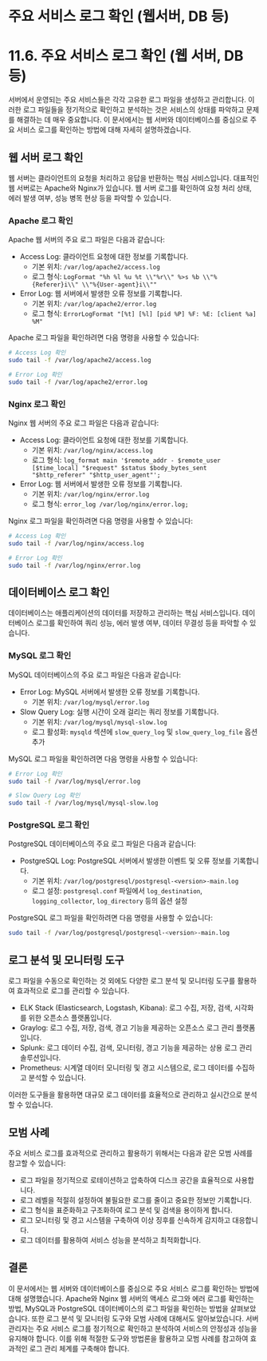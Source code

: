 # 주요 서비스 로그 확인 (웹서버, DB 등)

# 11.6. 주요 서비스 로그 확인 (웹 서버, DB 등)

서버에서 운영되는 주요 서비스들은 각각 고유한 로그 파일을 생성하고 관리합니다. 이러한 로그 파일들을 정기적으로 확인하고 분석하는 것은 서비스의 상태를 파악하고 문제를 해결하는 데 매우 중요합니다. 이 문서에서는 웹 서버와 데이터베이스를 중심으로 주요 서비스 로그를 확인하는 방법에 대해 자세히 설명하겠습니다.

## 웹 서버 로그 확인

웹 서버는 클라이언트의 요청을 처리하고 응답을 반환하는 핵심 서비스입니다. 대표적인 웹 서버로는 Apache와 Nginx가 있습니다. 웹 서버 로그를 확인하여 요청 처리 상태, 에러 발생 여부, 성능 병목 현상 등을 파악할 수 있습니다.

### Apache 로그 확인

Apache 웹 서버의 주요 로그 파일은 다음과 같습니다:

- Access Log: 클라이언트 요청에 대한 정보를 기록합니다.
    - 기본 위치: `/var/log/apache2/access.log`
    - 로그 형식: `LogFormat "%h %l %u %t \\"%r\\" %>s %b \\"%{Referer}i\\" \\"%{User-agent}i\\""`
- Error Log: 웹 서버에서 발생한 오류 정보를 기록합니다.
    - 기본 위치: `/var/log/apache2/error.log`
    - 로그 형식: `ErrorLogFormat "[%t] [%l] [pid %P] %F: %E: [client %a] %M"`

Apache 로그 파일을 확인하려면 다음 명령을 사용할 수 있습니다:

```bash
# Access Log 확인
sudo tail -f /var/log/apache2/access.log

# Error Log 확인
sudo tail -f /var/log/apache2/error.log

```

### Nginx 로그 확인

Nginx 웹 서버의 주요 로그 파일은 다음과 같습니다:

- Access Log: 클라이언트 요청에 대한 정보를 기록합니다.
    - 기본 위치: `/var/log/nginx/access.log`
    - 로그 형식: `log_format main '$remote_addr - $remote_user [$time_local] "$request" $status $body_bytes_sent "$http_referer" "$http_user_agent"';`
- Error Log: 웹 서버에서 발생한 오류 정보를 기록합니다.
    - 기본 위치: `/var/log/nginx/error.log`
    - 로그 형식: `error_log /var/log/nginx/error.log;`

Nginx 로그 파일을 확인하려면 다음 명령을 사용할 수 있습니다:

```bash
# Access Log 확인
sudo tail -f /var/log/nginx/access.log

# Error Log 확인
sudo tail -f /var/log/nginx/error.log

```

## 데이터베이스 로그 확인

데이터베이스는 애플리케이션의 데이터를 저장하고 관리하는 핵심 서비스입니다. 데이터베이스 로그를 확인하여 쿼리 성능, 에러 발생 여부, 데이터 무결성 등을 파악할 수 있습니다.

### MySQL 로그 확인

MySQL 데이터베이스의 주요 로그 파일은 다음과 같습니다:

- Error Log: MySQL 서버에서 발생한 오류 정보를 기록합니다.
    - 기본 위치: `/var/log/mysql/error.log`
- Slow Query Log: 실행 시간이 오래 걸리는 쿼리 정보를 기록합니다.
    - 기본 위치: `/var/log/mysql/mysql-slow.log`
    - 로그 활성화: `mysqld` 섹션에 `slow_query_log` 및 `slow_query_log_file` 옵션 추가

MySQL 로그 파일을 확인하려면 다음 명령을 사용할 수 있습니다:

```bash
# Error Log 확인
sudo tail -f /var/log/mysql/error.log

# Slow Query Log 확인
sudo tail -f /var/log/mysql/mysql-slow.log

```

### PostgreSQL 로그 확인

PostgreSQL 데이터베이스의 주요 로그 파일은 다음과 같습니다:

- PostgreSQL Log: PostgreSQL 서버에서 발생한 이벤트 및 오류 정보를 기록합니다.
    - 기본 위치: `/var/log/postgresql/postgresql-<version>-main.log`
    - 로그 설정: `postgresql.conf` 파일에서 `log_destination`, `logging_collector`, `log_directory` 등의 옵션 설정

PostgreSQL 로그 파일을 확인하려면 다음 명령을 사용할 수 있습니다:

```bash
sudo tail -f /var/log/postgresql/postgresql-<version>-main.log

```

## 로그 분석 및 모니터링 도구

로그 파일을 수동으로 확인하는 것 외에도 다양한 로그 분석 및 모니터링 도구를 활용하여 효과적으로 로그를 관리할 수 있습니다.

- ELK Stack (Elasticsearch, Logstash, Kibana): 로그 수집, 저장, 검색, 시각화를 위한 오픈소스 플랫폼입니다.
- Graylog: 로그 수집, 저장, 검색, 경고 기능을 제공하는 오픈소스 로그 관리 플랫폼입니다.
- Splunk: 로그 데이터 수집, 검색, 모니터링, 경고 기능을 제공하는 상용 로그 관리 솔루션입니다.
- Prometheus: 시계열 데이터 모니터링 및 경고 시스템으로, 로그 데이터를 수집하고 분석할 수 있습니다.

이러한 도구들을 활용하면 대규모 로그 데이터를 효율적으로 관리하고 실시간으로 분석할 수 있습니다.

## 모범 사례

주요 서비스 로그를 효과적으로 관리하고 활용하기 위해서는 다음과 같은 모범 사례를 참고할 수 있습니다:

- 로그 파일을 정기적으로 로테이션하고 압축하여 디스크 공간을 효율적으로 사용합니다.
- 로그 레벨을 적절히 설정하여 불필요한 로그를 줄이고 중요한 정보만 기록합니다.
- 로그 형식을 표준화하고 구조화하여 로그 분석 및 검색을 용이하게 합니다.
- 로그 모니터링 및 경고 시스템을 구축하여 이상 징후를 신속하게 감지하고 대응합니다.
- 로그 데이터를 활용하여 서비스 성능을 분석하고 최적화합니다.

## 결론

이 문서에서는 웹 서버와 데이터베이스를 중심으로 주요 서비스 로그를 확인하는 방법에 대해 설명했습니다. Apache와 Nginx 웹 서버의 액세스 로그와 에러 로그를 확인하는 방법, MySQL과 PostgreSQL 데이터베이스의 로그 파일을 확인하는 방법을 살펴보았습니다. 또한 로그 분석 및 모니터링 도구와 모범 사례에 대해서도 알아보았습니다. 서버 관리자는 주요 서비스 로그를 정기적으로 확인하고 분석하여 서비스의 안정성과 성능을 유지해야 합니다. 이를 위해 적절한 도구와 방법론을 활용하고 모범 사례를 참고하여 효과적인 로그 관리 체계를 구축해야 합니다.